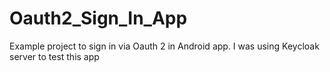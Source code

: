 # Oauth2_Sign_In_App
Example project to sign in via Oauth 2 in Android app. I was using Keycloak server to test this app
